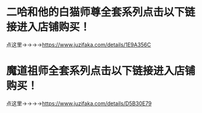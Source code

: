 # 二哈和他的白猫师尊全套系列点击以下链接进入店铺购买！

点这里→→→→https://www.juzifaka.com/details/1E9A356C

# 魔道祖师全套系列点击以下链接进入店铺购买！

点这里→→→→https://www.juzifaka.com/details/D5B30E79
